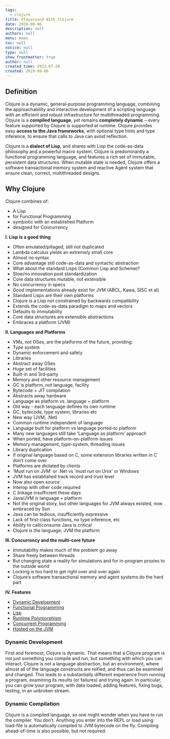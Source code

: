 ```yaml
---
tags: 
  - clojure
title: Playaround With Clojure
date: 2019-09-06
description: null
authors: null
menu: memo
toc: null
notice: null
type: null
show_frontmatter: true
author: null
created_time: 2021-07-20
created: 2019-09-06
---
```


## Definition

Clojure is a dynamic, general-purpose programming language, combining the approachability and interactive development of a scripting language with an efficient and robust infrastructure for multithreaded programming. Clojure is a **compiled language**, yet remains **completely dynamic** – every feature supported by Clojure is supported at runtime. Clojure provides easy **access to the Java frameworks**, with optional type hints and type inference, to ensure that calls to Java can avoid reflection.

Clojure is a **dialect of Lisp**, and shares with Lisp the code-as-data philosophy and a powerful macro system. Clojure is predominantly a functional programming language, and features a rich set of immutable, persistent data structures. When mutable state is needed, Clojure offers a software transactional memory system and reactive Agent system that ensure clean, correct, multithreaded designs.

## Why Clojure

Clojure combines of:

* A Lisp
* for Functional Programming
* symbiotic with an established Platform
* designed for Concurrency

**I. Lisp is a good thing**

* Often emulated/pillaged, still not duplicated
* Lambda calculus yields an extremely small core
* Almost no syntax
* Core advantage still code-as-data and syntactic abstraction
* What about the standard Lisps (Common Lisp and Scheme)?
* Slow/no innovation post standardization
* Core data structures mutable, not extensible
* No concurrency in specs
* Good implementations already exist for JVM (ABCL, Kawa, SISC et al)
* Standard Lisps are their own platforms
* Clojure is a Lisp not constrained by backwards compatibility
* Extends the code-as-data paradigm to maps and vectors
* Defaults to immutability
* Core data structures are extensible abstractions
* Embraces a platform (JVM)

**II. Languages and Platforms**

* VMs, not OSes, are the platforms of the future, providing:
* Type system
* Dynamic enforcement and safety
* Libraries
* Abstract away OSes
* *Huge* set of facilities
* Built-in and 3rd-party
* Memory and other resource management
* GC is platform, not language, facility
* Bytecode + JIT compilation
* Abstracts away hardware
* Language as platform vs. language + platform
* Old way - each language defines its own runtime
* GC, bytecode, type system, libraries etc
* New way (JVM, .Net)
* Common runtime independent of language
* Language built for platform vs language ported-to platform
* Many new languages still take 'Language as platform' approach
* When ported, have platform-on-platform issues
* Memory management, type-system, threading issues
* Library duplication
* If original language based on C, some extension libraries written in C don’t come over
* Platforms are dictated by clients
* 'Must run on JVM' or .Net vs 'must run on Unix' or Windows
* JVM has established track record and trust level
* Now also open source
* Interop with other code required
* C linkage insufficient these days
* Java/JVM *is* language + platform
* Not the original story, but other languages for JVM always existed, now embraced by Sun
* Java can be tedious, insufficiently expressive
* Lack of first-class functions, no type inference, etc
* Ability to call/consume Java is critical
* Clojure is the language, JVM the platform

**III. Concurrency and the multi-core future**

* Immutability makes much of the problem go away
* Share freely between threads
* But changing state a reality for simulations and for in-program proxies to the outside world
* Locking is too hard to get right over and over again
* Clojure’s software transactional memory and agent systems do the hard part

**IV. Features**

* [Dynamic Development](https://clojure.org/about/dynamic)
* [Functional Programming](https://clojure.org/about/functional_programming)
* [Lisp](https://clojure.org/about/lisp)
* [Runtime Polymorphism](https://clojure.org/about/runtime_polymorphism)
* [Concurrent Programming](https://clojure.org/about/concurrent_programming)
* [Hosted on the JVM](https://clojure.org/about/jvm_hosted)

### **Dynamic Development**

First and foremost, Clojure is dynamic. That means that a Clojure program is not just something you compile and run, but something with which you can interact. Clojure is not a language abstraction, but an environment, where almost all of the language constructs are reified, and thus can be examined and changed. This leads to a substantially different experience from running a program, examining its results (or failures) and trying again. In particular, you can grow your program, with data loaded, adding features, fixing bugs, testing, in an unbroken stream.

### **Dynamic Compilation**

Clojure is a compiled language, so one might wonder when you have to run the compiler. You don’t. Anything you enter into the REPL or load using load-file is automatically compiled to JVM bytecode on the fly. Compiling ahead-of-time is also possible, but not required.

